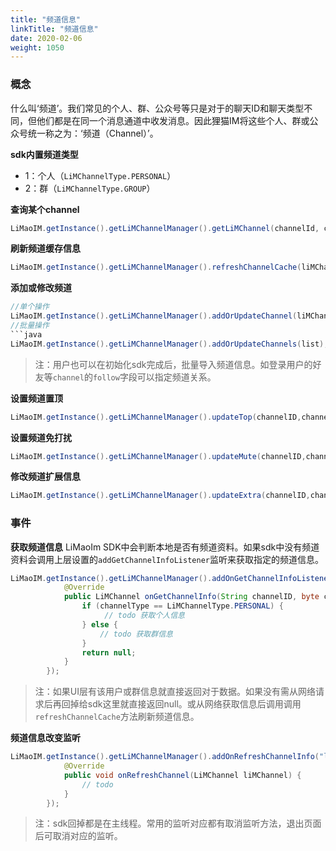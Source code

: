 ```yaml
---
title: "频道信息"
linkTitle: "频道信息"
date: 2020-02-06
weight: 1050
---
```


### 概念
什么叫‘频道’。我们常见的个人、群、公众号等只是对于的聊天ID和聊天类型不同，但他们都是在同一个消息通道中收发消息。因此狸猫IM将这些个人、群或公众号统一称之为：‘频道（Channel）’。

**sdk内置频道类型**
* 1：个人（`LiMChannelType.PERSONAL`）
* 2：群（`LiMChannelType.GROUP`）

**查询某个channel**
```java
LiMaoIM.getInstance().getLiMChannelManager().getLiMChannel(channelId, channelType);
```
**刷新频道缓存信息**
```java
LiMaoIM.getInstance().getLiMChannelManager().refreshChannelCache(liMChannel);
```

**添加或修改频道**
```java
//单个操作
LiMaoIM.getInstance().getLiMChannelManager().addOrUpdateChannel(liMChannel);
//批量操作
```java
LiMaoIM.getInstance().getLiMChannelManager().addOrUpdateChannels(list);
```
>注：用户也可以在初始化sdk完成后，批量导入频道信息。如登录用户的好友等`channel`的`follow`字段可以指定频道关系。

**设置频道置顶**
```java
LiMaoIM.getInstance().getLiMChannelManager().updateTop(channelID,channelType, isTop);
```
**设置频道免打扰**
```java
LiMaoIM.getInstance().getLiMChannelManager().updateMute(channelID,channelType, isMute);
```
**修改频道扩展信息**
```java
LiMaoIM.getInstance().getLiMChannelManager().updateExtra(channelID,channelType, HashMap)
```

### 事件

**获取频道信息**
LiMaoIm SDK中会判断本地是否有频道资料。如果sdk中没有频道资料会调用上层设置的`addGetChannelInfoListener`监听来获取指定的频道信息。
```java
LiMaoIM.getInstance().getLiMChannelManager().addOnGetChannelInfoListener(new IGetChannelInfo() {
            @Override
            public LiMChannel onGetChannelInfo(String channelID, byte channelType, IChannelInfoListener iChannelInfoListener) {
                if (channelType == LiMChannelType.PERSONAL) {
                     // todo 获取个人信息
                } else {
                    // todo 获取群信息
                }
                return null;
            }
        });
```
>注：如果UI层有该用户或群信息就直接返回对于数据。如果没有需从网络请求后再回掉给sdk这里就直接返回null。或从网络获取信息后调用调用`refreshChannelCache`方法刷新频道信息。

**频道信息改变监听**
```java
LiMaoIM.getInstance().getLiMChannelManager().addOnRefreshChannelInfo("listener_key", new IRefreshChannel() {
            @Override
            public void onRefreshChannel(LiMChannel liMChannel) {
                // todo
            }
        });
```

>注：sdk回掉都是在主线程。常用的监听对应都有取消监听方法，退出页面后可取消对应的监听。


